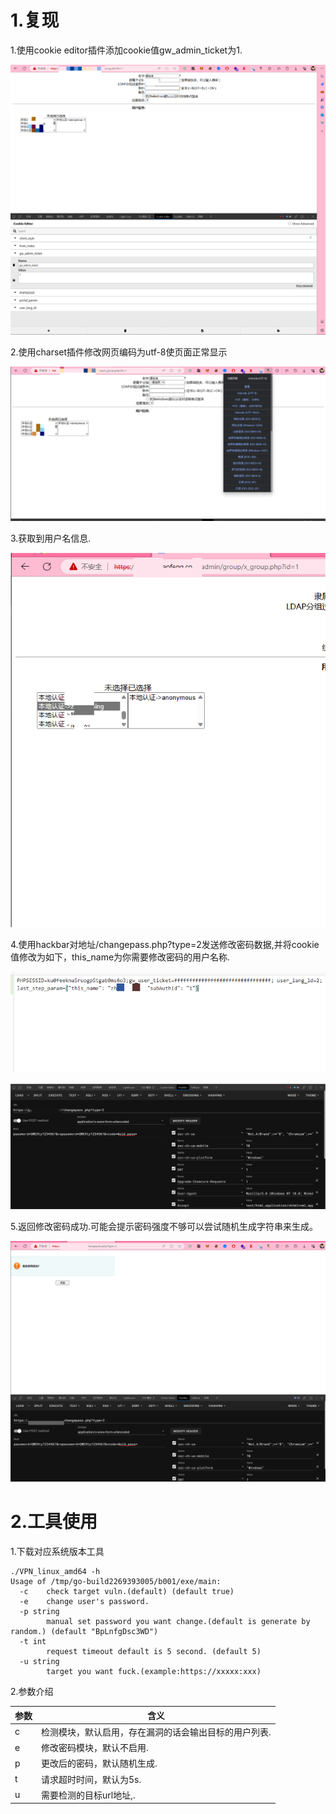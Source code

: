 # 1.**复现**

1.使用cookie editor插件添加cookie值gw\_admin\_ticket为1.

![](pics/1.png)

2.使用charset插件修改网页编码为utf-8使页面正常显示

![](pics\2.png)

3.获取到用户名信息.

![](pics\3.png)

4.使用hackbar对地址/changepass.php?type=2发送修改密码数据,并将cookie值修改为如下，this_name为你需要修改密码的用户名称.

![](pics\4.png)

![](pics\5.png)

5.返回修改密码成功.可能会提示密码强度不够可以尝试随机生成字符串来生成。

![](pics\6.png)

# 2.工具使用

1.下载对应系统版本工具

```shell
./VPN_linux_amd64 -h                                 
Usage of /tmp/go-build2269393005/b001/exe/main:
  -c    check target vuln.(default) (default true)
  -e    change user's password.
  -p string
        manual set password you want change.(default is generate by random.) (default "BpLnfgDsc3WD")
  -t int
        request timeout default is 5 second. (default 5)
  -u string
        target you want fuck.(example:https://xxxxx:xxx)

```

2.参数介绍

| 参数 | 含义                                                  |
| ---- | ----------------------------------------------------- |
| c    | 检测模块，默认启用，存在漏洞的话会输出目标的用户列表. |
| e    | 修改密码模块，默认不启用.                             |
| p    | 更改后的密码，默认随机生成.                           |
| t    | 请求超时时间，默认为5s.                               |
| u    | 需要检测的目标url地址,.                               |



